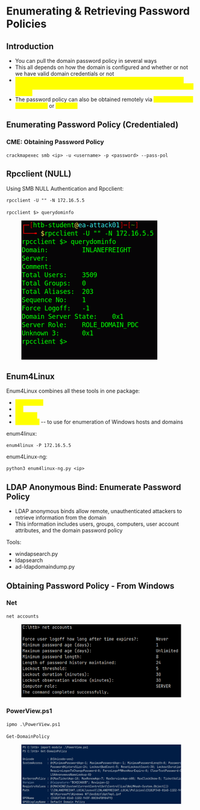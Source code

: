 # Enumerating & Retrieving Password Policies

## Introduction

* You can pull the domain password policy in several ways
* This all depends on how the domain is configured and whether or not we have valid domain credentials or not
* <mark style="color:yellow;">With credentials is obviously the most effective way, but SMB NULL sessions, or LDAP anonymous bind can be a way to get this information as well</mark>
* The password policy can also be obtained remotely via <mark style="color:yellow;">CrackMapExec, Enum4Linux,</mark> or <mark style="color:yellow;">rpcclient</mark>

## Enumerating Password Policy (Credentialed)

### CME: Obtaining Password Policy

```
crackmapexec smb <ip> -u <username> -p <password> --pass-pol
```

## Rpcclient (NULL)

Using SMB NULL Authentication and Rpcclient:

```
rpcclient -U "" -N 172.16.5.5

rpcclient $> querydominfo
```

<figure><img src="../../.gitbook/assets/image (2) (8).png" alt=""><figcaption></figcaption></figure>

## Enum4Linux

Enum4Linux combines all these tools in one package:

* <mark style="color:yellow;">nmblookup</mark>
* <mark style="color:yellow;">net</mark>
* <mark style="color:yellow;">rpcclient</mark>
* <mark style="color:yellow;">smbclient</mark> -- to use for enumeration of Windows hosts and domains

enum4linux:

```
enum4linux -P 172.16.5.5
```

enum4Linux-ng:

```
python3 enum4linux-ng.py <ip>
```

## LDAP Anonymous Bind: Enumerate Password Policy

* LDAP anonymous binds allow remote, unauthenticated attackers to retrieve information from the domain
* This information includes users, groups, computers, user account attributes, and the domain password policy

Tools:

* windapsearch.py
* ldapsearch
* ad-ldapdomaindump.py

## Obtaining Password Policy - From Windows

### Net

```
net accounts
```

<figure><img src="../../.gitbook/assets/image (2).png" alt=""><figcaption></figcaption></figure>

### PowerView.ps1

```
ipmo .\PowerView.ps1

Get-DomainPolicy
```

<figure><img src="../../.gitbook/assets/image (36).png" alt=""><figcaption></figcaption></figure>
